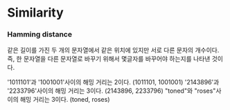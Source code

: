 # Similarity


### Hamming distance

같은 길이를 가진 두 개의 문자열에서 같은 위치에 있지만 서로 다른 문자의 개수이다. 즉, 한 문자열을 다른 문자열로 바꾸기 위해서 몇글자를 바꾸어야 하는지를 나타낸 것이다.

'1011101'과 '1001001'사이의 해밍 거리는 2이다. (1011101, 1001001)
'2143896'과 '2233796'사이의 해밍 거리는 3이다. (2143896, 2233796)
"toned"와 "roses"사이의 해밍 거리는 3이다. (toned, roses) 
 